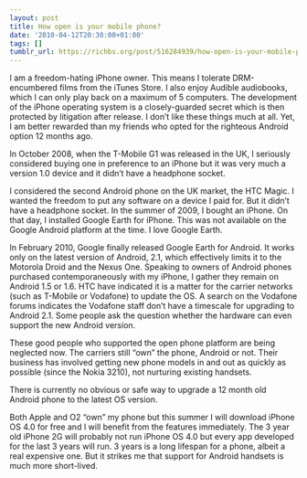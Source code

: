 ```yaml
---
layout: post
title: How open is your mobile phone?
date: '2010-04-12T20:30:00+01:00'
tags: []
tumblr_url: https://richbs.org/post/516284939/how-open-is-your-mobile-phone
---
```

I am a freedom-hating iPhone owner. This means I tolerate DRM-encumbered films from the iTunes Store. I also enjoy Audible audiobooks, which I can only play back on a maximum of 5 computers. The development of the iPhone operating system is a closely-guarded secret which is then protected by litigation after release. I don’t like these things much at all. Yet, I am better rewarded than my friends who opted for the righteous Android option 12 months ago.

In October 2008, when the T-Mobile G1 was released in the UK, I seriously considered buying one in preference to an iPhone but it was very much a version 1.0 device and it didn’t have a headphone socket.

I considered the second Android phone on the UK market, the HTC Magic. I wanted the freedom to put any software on a device I paid for. But it didn’t have a headphone socket. In the summer of 2009, I bought an iPhone. On that day, I installed Google Earth for iPhone. This was not available on the Google Android platform at the time. I love Google Earth.

In February 2010, Google finally released Google Earth for Android. It works only on the latest version of Android, 2.1, which effectively limits it to the Motorola Droid and the Nexus One. Speaking to owners of Android phones purchased contemporaneously with my iPhone, I gather they remain on Android 1.5 or 1.6. HTC have indicated it is a matter for the carrier networks (such as T-Mobile or Vodafone) to update the OS. A search on the Vodafone forums indicates the Vodafone staff don’t have a timescale for upgrading to Android 2.1. Some people ask the question whether the hardware can even support the new Android version.

These good people who supported the open phone platform are being neglected now. The carriers still “own” the phone, Android or not. Their business has involved getting new phone models in and out as quickly as possible (since the Nokia 3210), not nurturing existing handsets.

There is currently no obvious or safe way to upgrade a 12 month old Android phone to the latest OS version.

Both Apple and O2 “own” my phone but this summer I will download iPhone OS 4.0 for free and I will benefit from the features immediately. The 3 year old iPhone 2G will probably not run iPhone OS 4.0 but every app developed for the last 3 years will run. 3 years is a long lifespan for a phone, albeit a real expensive one. But it strikes me that support for Android handsets is much more short-lived.

